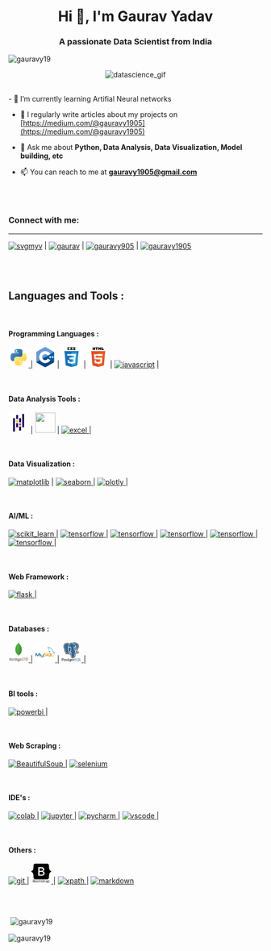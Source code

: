 

<h1 align="center">Hi 👋, I'm Gaurav Yadav</h1>
<h3 align="center">A passionate Data Scientist from India</h3>

<p align="left"> <img src="https://komarev.com/ghpvc/?username=gauravy19&label=Profile%20views&color=0e75b6&style=flat" alt="gauravy19" /> </p>
<p align="center"> <img src="https://miro.medium.com/v2/resize:fit:1400/0*H4cHks1eEdrW7Zlz.gif" alt="datascience_gif" /> </p>
<br>
- 🌱  I’m currently learning </b>Artifial Neural networks</b>

- 📝  I regularly write articles about my projects on [https://medium.com/@gauravy1905](https://medium.com/@gauravy1905)

- 💬  Ask me about **Python, Data Analysis, Data Visualization, Model building, etc**

- 📫  You can reach to me at **gauravy1905@gmail.com**

  <br>
  <br>

<h3 align="left">Connect with me:</h3>
<hr>
<p align="left">
<a href="https://kaggle.com/svgmyv" target="blank"><img align="center" src="https://raw.githubusercontent.com/rahuldkjain/github-profile-readme-generator/master/src/images/icons/Social/kaggle.svg" alt="svgmyv" height="30" width="40" /></a> | <a href="https://medium.com/gaurav" target="blank"><img align="center" src="https://raw.githubusercontent.com/rahuldkjain/github-profile-readme-generator/master/src/images/icons/Social/medium.svg" alt="gaurav" height="30" width="40" /></a> | <a href="https://www.codechef.com/users/gauravy905" target="blank"><img align="center" src="https://i.pinimg.com/474x/c5/d9/fc/c5d9fc1e18bcf039f464c2ab6cfb3eb6--programming.jpg" alt="gauravy905" height="30" width="40" /></a> | <a href="https://codeforces.com/profile/gauravy1905" target="blank"><img align="center" src="https://raw.githubusercontent.com/rahuldkjain/github-profile-readme-generator/master/src/images/icons/Social/codeforces.svg" alt="gauravy1905" height="30" width="40" /></a>
</p>
<br>
<br>

<h2 align="left">Languages and Tools :</h2>
<p align="left">
<br>

<h4 align="left">Programming Languages :</h4>
<p><a href="https://www.python.org" target="_blank" rel="noreferrer"> <img src="https://raw.githubusercontent.com/devicons/devicon/master/icons/python/python-original.svg" alt="python" width="40" height="40"/> </a> | <a href="https://www.w3schools.com/cpp/" target="_blank" rel="noreferrer"> <img src="https://raw.githubusercontent.com/devicons/devicon/master/icons/cplusplus/cplusplus-original.svg" alt="cplusplus" width="40" height="40"/></a> | <a href="https://www.w3schools.com/css/" target="_blank" rel="noreferrer"> <img src="https://raw.githubusercontent.com/devicons/devicon/master/icons/css3/css3-original-wordmark.svg" alt="css3" width="40" height="40"/></a> | <a href="https://www.w3.org/html/" target="_blank" rel="noreferrer"> <img src="https://raw.githubusercontent.com/devicons/devicon/master/icons/html5/html5-original-wordmark.svg" alt="html5" width="40" height="40"/></a> | <a href="https://developer.mozilla.org/en-US/docs/Web/JavaScript" target="_blank" rel="noreferrer"> <img src="https://th.bing.com/th?id=OIP.I5XOh9o_kbTNsXnsIc53aAHaHa&w=250&h=250&c=8&rs=1&qlt=90&o=6&dpr=1.3&pid=3.1&rm=2" alt="javascript" width="40" height="40"/></a> |</p> 
<br>
<h4 align="left">Data Analysis Tools :</h4>
<p><a href="https://pandas.pydata.org/" target="_blank" rel="noreferrer"> <img src="https://raw.githubusercontent.com/devicons/devicon/2ae2a900d2f041da66e950e4d48052658d850630/icons/pandas/pandas-original.svg" alt="pandas" width="40" height="40"/></a> | <a href="https://numpy.org" target="_blank" rel="noreferrer"><img src="https://encrypted-tbn0.gstatic.com/images?q=tbn:ANd9GcRLiXdJ9RSiomqAfZiBL6A9eQdjFfH0WyKup3uSniw&s" width="40" height="40" /></a> | <a href="https://www.microsoft.com/en-in/microsoft-365/excel" target="_blank" rel="noreferrer"> <img src="https://encrypted-tbn0.gstatic.com/images?q=tbn:ANd9GcSN3Ow-cEKyZky0rYFr99Lf_TeDTtHvZFNAPtDuqWCW&s" alt="excel" width="40" height="40"/> </a> |</p> 
<br>

<h4 align="left">Data Visualization :</h4>
<p><a href="https://matplotlib.org" target="_blank" rel="noreferrer"><img src="https://hadrienj.github.io/assets/images/icons/matplotlib.png" alt="matplotlib" width="40" height="40"/></a> | <a href="https://seaborn.pydata.org/" target="_blank" rel="noreferrer"> <img src="https://seaborn.pydata.org/_images/logo-mark-lightbg.svg" alt="seaborn" width="40" height="40"/> </a> | <a href="https://plotly.com" target="_blank" rel="noreferrer"> <img src="https://plotly.com/all_static/images/icon-dash.png" alt="plotly" width="40" height="40"/> </a> |</p>
<br>

<h4 align="left">AI/ML :</h4>
<p><a href="https://scikit-learn.org/" target="_blank" rel="noreferrer"> <img src="https://upload.wikimedia.org/wikipedia/commons/0/05/Scikit_learn_logo_small.svg" alt="scikit_learn" width="40" height="40"/> </a> | <a href="https://pytorch.org/" target="_blank" rel="noreferrer"> <img src="https://shiftlab.github.io/pytorch/assets/images/pytorch-logo.png" alt="tensorflow" width="40" height="40"/> </a> | <a href="https://keras.io/" target="_blank" rel="noreferrer"> <img src="https://th.bing.com/th/id/OIP.wwnExqe720PPHykHhs5HqwAAAA?pid=ImgDet&rs=1" alt="tensorflow" width="100" height="40"/> </a> | <a href="https://keras.io/" target="_blank" rel="noreferrer"> <img src="https://cdn.icon-icons.com/icons2/2699/PNG/512/opencv_logo_icon_170887.png" alt="tensorflow" width="40" height="40"/> </a> | <a href="https://spacy.io/" target="_blank" rel="noreferrer"> <img src="https://s3-ap-south-1.amazonaws.com/av-blog-media/wp-content/uploads/2019/09/SpaCy_logo.svg_-300x107.png" alt="tensorflow" width="80" height="40"/> </a> | <a href="https://radimrehurek.com/gensim/" target="_blank" rel="noreferrer"> <img src="https://tech.clickdo.co.uk/wp-content/uploads/2021/07/Gensim.jpg" alt="tensorflow" width="100" height="40"/> </a> |</p>
<br>

<h4 align="left">Web Framework :</h4>
<p><a href="https://flask.palletsprojects.com/" target="_blank" rel="noreferrer"> <img src="https://www.vectorlogo.zone/logos/pocoo_flask/pocoo_flask-icon.svg" alt="flask" width="40" height="40"/> </a> | </p>
<br>

<h4 align="left">Databases :</h4>
<p><a href="https://www.mongodb.com/" target="_blank" rel="noreferrer"> <img src="https://raw.githubusercontent.com/devicons/devicon/master/icons/mongodb/mongodb-original-wordmark.svg" alt="mongodb" width="40" height="40"/> </a> | <a href="https://www.mysql.com/" target="_blank" rel="noreferrer"> <img src="https://raw.githubusercontent.com/devicons/devicon/master/icons/mysql/mysql-original-wordmark.svg" alt="mysql" width="40" height="40"/> </a> | <a href="https://www.postgresql.org" target="_blank" rel="noreferrer"> <img src="https://raw.githubusercontent.com/devicons/devicon/master/icons/postgresql/postgresql-original-wordmark.svg" alt="postgresql" width="40" height="40"/> </a> | </p>
<br>

<h4 align="left">BI tools :</h4>
<p><a href="https://powerbi.microsoft.com/en-us/" target="_blank" rel="noreferrer"> <img src="https://i0.wp.com/indiciatraining.com/wp-content/uploads/2019/10/power-bi_logo_transparent.png?resize=982%2C1024&ssl=1" alt="powerbi" width="40" height="40"/> </a> | </p>
<br>

<h4 align="left">Web Scraping :</h4>
<p><a href="https://beautiful-soup-4.readthedocs.io/en/latest/" target="_blank" rel="noreferrer"> <img src="https://apmonitor.com/pds/uploads/Main/python_beautifulsoup.png" alt="BeautifulSoup" width="150" height="40"/> </a> | <a href="https://www.selenium.dev/" target="_blank" rel="noreferrer"> <img src="https://th.bing.com/th/id/OIP.NJZt3xbb1bR0DyA1XkWvOwHaHv?pid=ImgDet&rs=1" alt="selenium" width="40" height="40"/> </a> </p>
<br>

<h4 align="left">IDE's :</h4>
<p><a href="https://colab.research.google.com/" target="_blank" rel="noreferrer"> <img src="https://colab.research.google.com/img/colab_favicon_256px.png" alt="colab" width="40" height="40"/> </a> | <a href="https://jupyter.org/" target="_blank" rel="noreferrer"> <img src="https://s3.amazonaws.com/media-p.slid.es/uploads/49854/images/7301610/1200px-Jupyter_logo.svg.png" alt="jupyter" width="40" height="40"/> </a> | <a href="https://www.jetbrains.com/pycharm/" target="_blank" rel="noreferrer"> <img src="https://cdn.inflearn.com/wp-content/uploads/pycharm.png" alt="pycharm" width="40" height="40"/> </a> | <a href="https://code.visualstudio.com/" target="_blank" rel="noreferrer"> <img src="https://code.visualstudio.com/assets/images/code-stable.png" alt="vscode" width="40" height="40"/> </a> | </p>
<br>

<h4 align="left">Others :</h4>
<p><a href="https://git-scm.com/" target="_blank" rel="noreferrer"> <img src="https://www.vectorlogo.zone/logos/git-scm/git-scm-icon.svg" alt="git" width="40" height="40"/> </a> | <a href="https://getbootstrap.com" target="_blank" rel="noreferrer"> <img src="https://raw.githubusercontent.com/devicons/devicon/master/icons/bootstrap/bootstrap-plain-wordmark.svg" alt="bootstrap" width="40" height="40"/> </a> | <a href="https://developer.mozilla.org/en-US/docs/Web/XPath" target="_blank" rel="noreferrer"> <img src="https://th.bing.com/th/id/OIP.OzN-m0PWFwsOe8ezJxF3MAHaEl?pid=ImgDet&rs=1" alt="xpath" width="60" height="40"/> </a> | <a href="https://www.markdownguide.org/" target="_blank" rel="noreferrer"> <img src="https://th.bing.com/th/id/OIP.ZUAhLxV2uq0V5zIxUN3qtgHaEj?pid=ImgDet&rs=1" alt="markdown" width="60" height="40"/> </a> </p>
<br>
<br>
<p>&nbsp;<img align="center" src="https://github-readme-stats.vercel.app/api?username=gauravy19&show_icons=true&locale=en" alt="gauravy19" /></p>

<p><img align="center" src="https://github-readme-streak-stats.herokuapp.com/?user=gauravy19&" alt="gauravy19" /></p>
